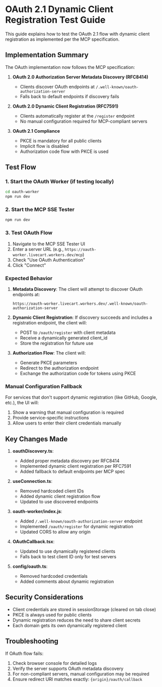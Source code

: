 # OAuth 2.1 Dynamic Client Registration Test Guide

This guide explains how to test the OAuth 2.1 flow with dynamic client registration as implemented per the MCP specification.

## Implementation Summary

The OAuth implementation now follows the MCP specification:

1. **OAuth 2.0 Authorization Server Metadata Discovery (RFC8414)**
   - Clients discover OAuth endpoints at `/.well-known/oauth-authorization-server`
   - Falls back to default endpoints if discovery fails

2. **OAuth 2.0 Dynamic Client Registration (RFC7591)**
   - Clients automatically register at the `/register` endpoint
   - No manual configuration required for MCP-compliant servers

3. **OAuth 2.1 Compliance**
   - PKCE is mandatory for all public clients
   - Implicit flow is disabled
   - Authorization code flow with PKCE is used

## Test Flow

### 1. Start the OAuth Worker (if testing locally)
```bash
cd oauth-worker
npm run dev
```

### 2. Start the MCP SSE Tester
```bash
npm run dev
```

### 3. Test OAuth Flow

1. Navigate to the MCP SSE Tester UI
2. Enter a server URL (e.g., `https://oauth-worker.livecart.workers.dev/mcp`)
3. Check "Use OAuth Authentication"
4. Click "Connect"

### Expected Behavior

1. **Metadata Discovery**: The client will attempt to discover OAuth endpoints at:
   ```
   https://oauth-worker.livecart.workers.dev/.well-known/oauth-authorization-server
   ```

2. **Dynamic Client Registration**: If discovery succeeds and includes a registration endpoint, the client will:
   - POST to `/oauth/register` with client metadata
   - Receive a dynamically generated client_id
   - Store the registration for future use

3. **Authorization Flow**: The client will:
   - Generate PKCE parameters
   - Redirect to the authorization endpoint
   - Exchange the authorization code for tokens using PKCE

### Manual Configuration Fallback

For services that don't support dynamic registration (like GitHub, Google, etc.), the UI will:
1. Show a warning that manual configuration is required
2. Provide service-specific instructions
3. Allow users to enter their client credentials manually

## Key Changes Made

1. **oauthDiscovery.ts**:
   - Added proper metadata discovery per RFC8414
   - Implemented dynamic client registration per RFC7591
   - Added fallback to default endpoints per MCP spec

2. **useConnection.ts**:
   - Removed hardcoded client IDs
   - Added dynamic client registration flow
   - Updated to use discovered endpoints

3. **oauth-worker/index.js**:
   - Added `/.well-known/oauth-authorization-server` endpoint
   - Implemented `/oauth/register` for dynamic registration
   - Updated CORS to allow any origin

4. **OAuthCallback.tsx**:
   - Updated to use dynamically registered clients
   - Falls back to test client ID only for test servers

5. **config/oauth.ts**:
   - Removed hardcoded credentials
   - Added comments about dynamic registration

## Security Considerations

- Client credentials are stored in sessionStorage (cleared on tab close)
- PKCE is always used for public clients
- Dynamic registration reduces the need to share client secrets
- Each domain gets its own dynamically registered client

## Troubleshooting

If OAuth flow fails:
1. Check browser console for detailed logs
2. Verify the server supports OAuth metadata discovery
3. For non-compliant servers, manual configuration may be required
4. Ensure redirect URI matches exactly: `{origin}/oauth/callback`